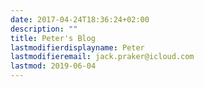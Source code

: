 ```yaml
---
date: 2017-04-24T18:36:24+02:00
description: ""
title: Peter's Blog
lastmodifierdisplayname: Peter
lastmodifieremail: jack.praker@icloud.com
lastmod: 2019-06-04
---
```

